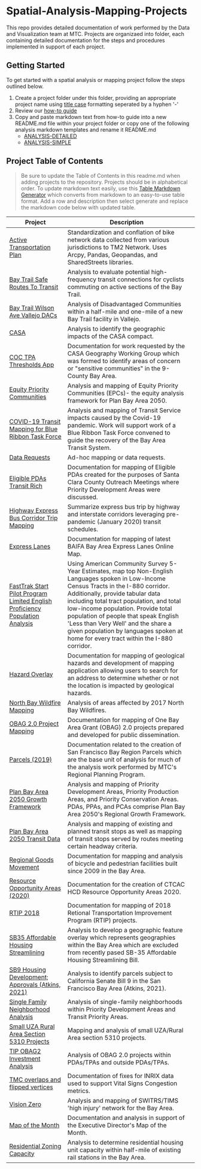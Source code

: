 # Spatial-Analysis-Mapping-Projects
This repo provides detailed documentation of work performed by the Data and Visualization team at MTC.  Projects are organizaed into folder, each containing detailed documentation for the steps and procedures implemented in support of each project.

## Getting Started 
To get started with a spatial analysis or mapping project follow the steps outlined below. 

1. Create a project folder under this folder, providing an appropriate project name using [title case](http://titlecase.com/) formatting seperated by a hyphen '-' 
2. Review our [how-to guide](https://github.com/BayAreaMetro/dv-project-templates) 
3. Copy and paste markdown text from how-to guide into a new README.md file within your project folder or copy one of the following analysis markdown templates and rename it README.md
   - [ANALYSIS-DETAILED](https://github.com/BayAreaMetro/dv-project-templates/blob/master/ANALYSIS-DETAILED.md) 
   - [ANALYSIS-SIMPLE](https://github.com/BayAreaMetro/dv-project-templates/blob/master/ANALYSIS-SIMPLE.md)

## Project Table of Contents

> Be sure to update the Table of Contents in this readme.md when adding projects to the repository. Projects should be in alphabetical order. To update markdown text easily, use this [Table Markdown Generator](https://www.tablesgenerator.com/markdown_tables) which converts from markdown to an easy-to-use table format. Add a row and description then select generate and replace the markdown code below with updated table. 

| **Project**                                                                                                       | **Description**                                                                                                                                                                                                                                                                                                                                                                                                                     |   |
|-------------------------------------------------------------------------------------------------------------------|-------------------------------------------------------------------------------------------------------------------------------------------------------------------------------------------------------------------------------------------------------------------------------------------------------------------------------------------------------------------------------------------------------------------------------------|---|
| [Active Transportation Plan](Active-Transportation-Plan-Data-Development)                                         | Standardization and conflation of bike network data collected from various jurisdictions to TM2 Network. Uses Arcpy, Pandas, Geopandas, and SharedStreets libraries.                                                                                                                                                                                                                                                                |   |
| [Bay Trail Safe Routes To Transit](Bay-Trail-Safe-Routes-To-Transit)                                              | Analysis to evaluate potential high-frequency transit  connections for cyclists commuting on active sections of the Bay Trail.                                                                                                                                                                                                                                                                                                      |   |
| [Bay Trail Wilson Ave Vallejo DACs](BayTrail-Wilson-Ave-Vallejo-DACs)                                             | Analysis of Disadvantaged Communities within a half-mile and one-mile of a new Bay Trail facility in Vallejo.                                                                                                                                                                                                                                                                                                                       |   |
| [CASA](CASA)                                                                                                      | Analysis to identify the geographic impacts of the CASA compact.                                                                                                                                                                                                                                                                                                                                                                    |   |
| [COC TPA Thresholds App](COC-TPA-Thresholds-App)                                                                  | Documentation for work requested by the CASA Geography Working Group which was formed to identify areas of concern or "sensitive communities" in the 9-County Bay Area.                                                                                                                                                                                                                                                             |   |
| [Equity Priority Communities](Equity-Priority-Communities)                                                        | Analysis and mapping of Equity Priority Communities (EPCs)- the equity analysis framework for Plan Bay Area 2050.                                                                                                                                                                                                                                                                                                                   |   |
| [COVID-19 Transit Mapping for Blue Ribbon Task Force](Covid-Transit-Mapping)                                      | Analysis and mapping of Transit Service impacts caused by the Covid-19 pandemic. Work will support work of a Blue Ribbon Task Force convened to guide the recovery of the Bay Area Transit System.                                                                                                                                                                                                                                  |   |
| [Data Requests](Data-Requests)                                                                                    | Ad-hoc mapping or data requests.                                                                                                                                                                                                                                                                                                                                                                                                    |   |
| [Eligible PDAs Transit Rich](Eligible-PDAs-Transit-Rich)                                                          | Documentation for mapping of Eligible PDAs created for the purposes of Santa Clara County Outreach Meetings where Priority Development Areas were discussed.                                                                                                                                                                                                                                                                        |   |
| [Highway Express Bus Corridor Trip Mapping](Highway-Express-Bus-Corridor-Trip-Mapping)                            | Summarize express bus trip by highway and interstate corridors leveraging pre-pandemic (January 2020) transit schedules.                                                                                                                                                                                                                                                                                                            |   |
| [Express Lanes](Express-Lanes)                                                                                    | Documentation for mapping of latest BAIFA Bay Area Express Lanes Online Map.                                                                                                                                                                                                                                                                                                                                                        |   |
| [FastTrak Start Pilot Program Limited English Proficiency Population Analysis](FastTrak-Start-Pilot-LEP-Analysis) | Using American Community Survey 5-Year Estimates, map top Non-English Languages spoken in Low-Income Census Tracts in the I-880 corridor. Additionally, provide tabular data including total tract population, and total low-income population. Provide total population of people that speak English 'Less than Very Well' and the share a given population by languages spoken at home for every tract within the I-880 corridor. |   |
| [Hazard Overlay](Hazard-Overlay)                                                                                  | Documentation for mapping of geological hazards and development of mapping application allowing users to search for an address to determine whether or not the location is impacted by geological hazards.                                                                                                                                                                                                                          |   |
| [North Bay Wildfire Mapping](North-Bay-Wildfire-Mapping)                                                          | Analysis of areas affected by 2017 North Bay Wildfires.                                                                                                                                                                                                                                                                                                                                                                             |   |
| [OBAG 2.0 Project Mapping](OBAG-2-Project-Mapping)                                                                | Documentation for mapping of One Bay Area Grant (OBAG) 2.0 projects prepared and developed for public dissemination.                                                                                                                                                                                                                                                                                                                |   |
| [Parcels (2019)](Parcel)                                                                                          | Documentation related to the creation of San Francisco Bay Region Parcels which are the base unit of analysis for much of the analysis work performed by MTC's Regional Planning Program.                                                                                                                                                                                                                                           |   |
| [Plan Bay Area 2050 Growth Framework](Plan-Bay-Area-2050-Growth-Framework)                                        | Analysis and mapping of Priority Development Areas, Priority Production Areas, and Priority Conservation Areas. PDAs, PPAs, and PCAs comprise Plan Bay Area 2050's Regional Growth Framework.                                                                                                                                                                                                                                       |   |
| [Plan Bay Area 2050 Transit Data](Plan-Bay-Area-2050-Transit-Data)                                                | Analysis and mapping of existing and planned transit stops as well as mapping of transit stops served by routes meeting certain headway criteria.                                                                                                                                                                                                                                                                                   |   |
| [Regional Goods Movement](Regional-Goods-Movement)                                                                | Documentation for mapping and analysis of bicycle and pedestrian facilities built since 2009 in the Bay Area.                                                                                                                                                                                                                                                                                                                       |   |
| [Resource Opportunity Areas (2020)](Resource-Opportunity-Areas)                                                   | Documentation for the creation of CTCAC HCD Resource Opportunity Areas 2020.                                                                                                                                                                                                                                                                                                                                                        |   |
| [RTIP 2018](RTIP-2018)                                                                                            | Documentation for mapping of 2018 Retional Transportation Improvement Program (RTIP) projects.                                                                                                                                                                                                                                                                                                                                      |   |
| [SB35 Affordable Housing Streamlining](SB35-Affordable-Housing-Streamlining)                                      | Analysis to develop a geographic feature overlay which represents geographies within the Bay Area which are excluded from recently pased SB-35 Affordable Housing Streamlining Bill.                                                                                                                                                                                                                                                |   |
| [SB9 Housing Development; Approvals (Atkins, 2021)](SB9-Housing-Development-Approvals)                            | Analysis to identify parcels subject to California Senate Bill 9 in the San Francisco Bay Area (Atkins, 2021).                                                                                                                                                                                                                                                                                                                      |   |
| [Single Family Neighborhood Analysis](Single-Family-Neighborhoods-PDA-TPA-Walkable)                               | Analysis of single-family neighborhoods within Priority Development Areas and Transit Priority Areas.                                                                                                                                                                                                                                                                                                                               |   |
| [Small UZA Rural Area Section 5310 Projects](Small-UZA-Rural-Area-Section-5310-Projects)                          | Mapping and analysis of small UZA/Rural Area section 5310 projects.                                                                                                                                                                                                                                                                                                                                                                 |   |
| [TIP OBAG2 Investment Analysis](TIP-OBAG2-Investment-Analysis)                                                    | Analysis of OBAG 2.0 projects within PDAs/TPAs and outside PDAs/TPAs.                                                                                                                                                                                                                                                                                                                                                               |   |
| [TMC overlaps and flipped vertices](TMC-overlaps-and-flipped-vertices)                                            | Documentation of fixes for INRIX data used to support Vital Signs Congestion metrics.                                                                                                                                                                                                                                                                                                                                               |   |
| [Vision Zero](Vision-Zero)                                                                                        | Analysis and mapping of SWITRS/TIMS 'high injury' network for the Bay Area.                                                                                                                                                                                                                                                                                                                                                         |   |
| [Map of the Month](motm)                                                                                          | Documentation and analysis in support of the Executive Director's Map of the Month.                                                                                                                                                                                                                                                                                                                                                 |   |
| [Residential Zoning Capacity](Residential-Zoning-Capacity)                                                        | Analysis to determine residential housing unit capacity within half-mile of existing rail stations in the Bay Area.                                                                                                                                                                                                                                                                                                                 |   |